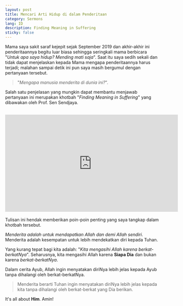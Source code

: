 ```yaml
---
layout: post
title: Mencari Arti Hidup di dalam Penderitaan
category: Sermons
lang: ID
description: Finding Meaning in Suffering
sticky: false
---
```

Mama saya sakit saraf kejepit sejak September 2019 dan akhir-akhir ini penderitaannya begitu luar biasa sehingga seringkali mama berbicara "_Untuk apa saya hidup? Mending mati saja_". Saat itu saya sedih sekali dan tidak dapat menjelaskan kepada Mama mengapa penderitaannya harus terjadi; malahan sampai detik ini pun saya masih bergumul dengan pertanyaan tersebut.

> "_Mengapa manusia menderita di dunia ini?_". 

Salah satu penjelasan yang mungkin dapat membantu menjawab pertanyaan ini merupakan khotbah "_Finding Meaning in Suffering_" yang dibawakan oleh Prof. Sen Sendjaya.     
<br/>     

<div style="text-align: center">
	<iframe width="560" height="315" src="https://www.youtube.com/embed/VzG9liydbbc" frameborder="0" allow="accelerometer; autoplay; encrypted-media; gyroscope; picture-in-picture" allowfullscreen></iframe>
</div>

<br/>
Tulisan ini hendak memberikan poin-poin penting yang saya tangkap dalam khotbah tersebut.

_Menderita adalah untuk mendapatkan Allah dan demi Allah sendiri_. Menderita adalah kesempatan untuk lebih mendekatkan diri kepada Tuhan. 

Yang kurang tepat bagi kita adalah: "_Kita mengasihi Allah karena berkat-berkatNya_". Seharusnya, kita mengasihi Allah karena **Siapa Dia** dan bukan karena _berkat-berkatNya_.   

Dalam cerita Ayub, Allah ingin menyatakan diriNya lebih jelas kepada Ayub tanpa dihalangi oleh berkat-berkatNya.

> Menderita berarti Tuhan ingin menyatakan diriNya lebih jelas kepada kita tanpa dihalangi oleh berkat-berkat yang Dia berikan.

It's all about **Him**. Amin!
